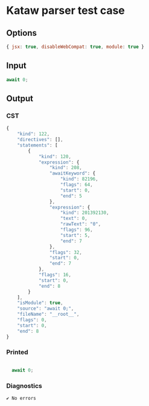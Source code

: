 # Kataw parser test case

## Options

`````js
{ jsx: true, disableWebCompat: true, module: true }
`````

## Input

`````js
await 0;
`````

## Output

### CST

```javascript
{
    "kind": 122,
    "directives": [],
    "statements": [
        {
            "kind": 120,
            "expression": {
                "kind": 208,
                "awaitKeyword": {
                    "kind": 82196,
                    "flags": 64,
                    "start": 0,
                    "end": 5
                },
                "expression": {
                    "kind": 201392130,
                    "text": 0,
                    "rawText": "0",
                    "flags": 96,
                    "start": 5,
                    "end": 7
                },
                "flags": 32,
                "start": 0,
                "end": 7
            },
            "flags": 16,
            "start": 0,
            "end": 8
        }
    ],
    "isModule": true,
    "source": "await 0;",
    "fileName": "__root__",
    "flags": 0,
    "start": 0,
    "end": 8
}
```

### Printed

```javascript

  await 0;

```

### Diagnostics

```javascript
✔ No errors
```


